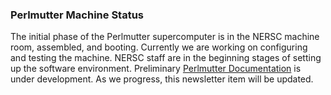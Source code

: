 ### Perlmutter Machine Status

The initial phase of the Perlmutter supercomputer is in the NERSC machine room, 
assembled, and booting. Currently we are working on configuring and testing the
machine. NERSC staff are in the beginning stages of setting up the software
environment. Preliminary 
[Perlmutter Documentation](https://docs.nersc.gov/systems/perlmutter/) 
is under development. As we progress, this newsletter item will be updated.
